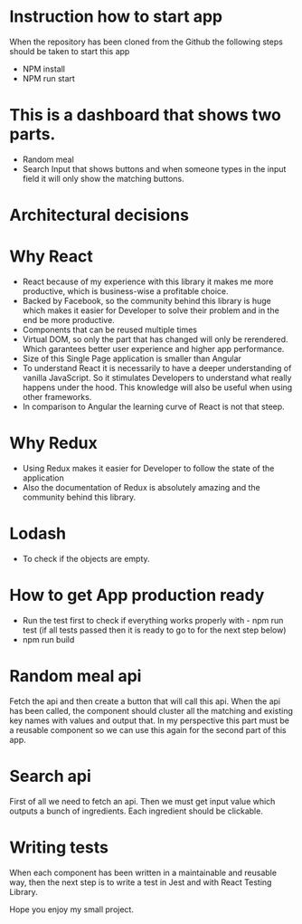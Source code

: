 # Instruction how to start app
When the repository has been cloned from the Github the following steps should be taken to start this app

- NPM install
- NPM run start

# This is a dashboard that shows two parts.

- Random meal
- Search Input that shows buttons and when someone types in the input field it will only show the matching buttons.

# Architectural decisions

# Why React

- React because of my experience with this library it makes me more productive, which is business-wise a profitable choice.
- Backed by Facebook, so the community behind this library is huge which makes it easier for Developer to solve their problem and in the end be more productive.
- Components that can be reused multiple times
- Virtual DOM, so only the part that has changed will only be rerendered. Which garantees better user experience and higher app performance.
- Size of this Single Page application is smaller than Angular
- To understand React it is necessarily to have a deeper understanding of vanilla JavaScript. So it stimulates Developers to understand what really happens under the hood. This knowledge will also be useful when using other frameworks. 
- In comparison to Angular the learning curve of React is not that steep.

# Why Redux

- Using Redux makes it easier for Developer to follow the state of the application
- Also the documentation of Redux is absolutely amazing and the community behind this library. 

# Lodash

- To check if the objects are empty. 

# How to get App production ready

- Run the test first to check if everything works properly with - npm run test (if all tests passed then it is ready to go to for the next step below)
- npm run build

# Random meal api

Fetch the api and then create a button that will call this api.
When the api has been called, the component should cluster all the matching and existing key names with values and output that. In my perspective this part must be a reusable component so we can use this again for the second part of this app.

# Search api
First of all we need to fetch an api.
Then we must get input value which outputs a bunch of ingredients.
Each ingredient should be clickable.

# Writing tests
When each component has been written in a maintainable and reusable way, then the next step is to write a test in Jest and with React Testing Library. 

Hope you enjoy my small project. 

